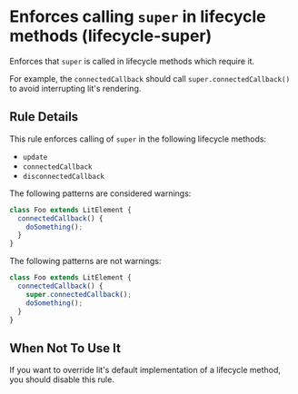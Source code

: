 # Enforces calling `super` in lifecycle methods (lifecycle-super)

Enforces that `super` is called in lifecycle methods which require it.

For example, the `connectedCallback` should call `super.connectedCallback()` to
avoid interrupting lit's rendering.

## Rule Details

This rule enforces calling of `super` in the following lifecycle methods:

- `update`
- `connectedCallback`
- `disconnectedCallback`

The following patterns are considered warnings:

```js
class Foo extends LitElement {
  connectedCallback() {
    doSomething();
  }
}
```

The following patterns are not warnings:

```js
class Foo extends LitElement {
  connectedCallback() {
    super.connectedCallback();
    doSomething();
  }
}
```

## When Not To Use It

If you want to override lit's default implementation of a lifecycle method,
you should disable this rule.